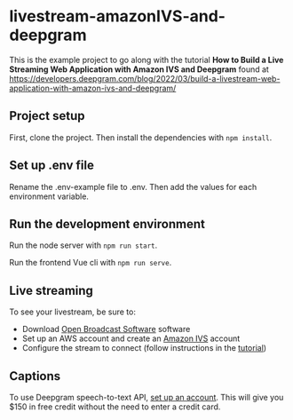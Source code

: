 # livestream-amazonIVS-and-deepgram

This is the example project to go along with the tutorial **How to Build a Live Streaming Web Application with Amazon IVS and Deepgram** found at https://developers.deepgram.com/blog/2022/03/build-a-livestream-web-application-with-amazon-ivs-and-deepgram/

## Project setup

First, clone the project. Then install the dependencies with `npm install`.

## Set up .env file

Rename the .env-example file to .env. Then add the values for each environment variable.

## Run the development environment

Run the node server with `npm run start`.

Run the frontend Vue cli with `npm run serve`.

## Live streaming

To see your livestream, be sure to:

- Download [Open Broadcast Software](https://obsproject.com/) software
- Set up an AWS account and create an [Amazon IVS](https://aws.amazon.com/ivs/) account
- Configure the stream to connect (follow instructions in the [tutorial](https://developers.deepgram.com/blog/2022/03/build-a-livestream-web-application-with-amazon-ivs-and-deepgram/))

## Captions

To use Deepgram speech-to-text API, [set up an account](https://console.deepgram.com/signup). This will give you $150 in free credit without the need to enter a credit card.
